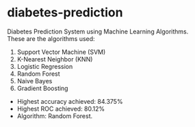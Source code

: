 # diabetes-prediction
Diabetes Prediction System using Machine Learning Algorithms. <br>
These are the algorithms used:
1. Support Vector Machine (SVM)
2. K-Nearest Neighbor (KNN)
3. Logistic Regression
4. Random Forest
5. Naive Bayes
6. Gradient Boosting

* Highest accuracy achieved: 84.375%
* Highest ROC achieved: 80.12%
* Algorithm: Random Forest.
